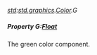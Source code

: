 _[std](../../modules/std/std-module.md):[std.graphics](../../modules/std/std-graphics.md).[Color](../../modules/std/std-graphics-color.md).G_
##### Property G:[Float](../../modules/wonkey/wonkey-types-float.md)
The green color component.
